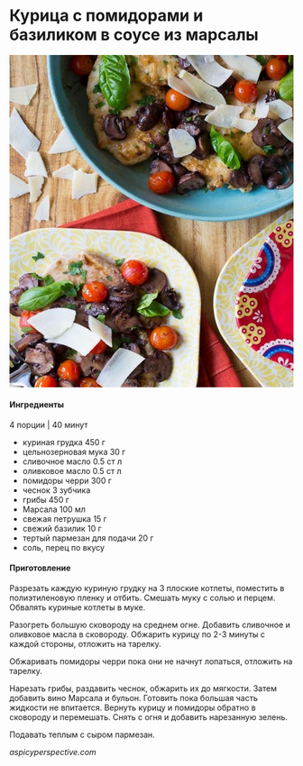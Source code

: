 ﻿---
image: ../pics/chicken-marsala.jpg
---
# Курица с помидорами и базиликом в соусе из марсалы

![Chicken Marsala Recipe with Tomatoes and Basil](../pics/chicken-marsala.jpg)

#### Ингредиенты

4 порции \| 40 минут

* куриная грудка 450 г
* цельнозерновая мука 30 г
* сливочное масло 0.5 ст л
* оливковое масло 0.5 ст л
* помидоры черри 300 г
* чеснок 3 зубчика
* грибы 450 г
* Марсала 100 мл
* свежая петрушка 15 г
* свежий базилик 10 г
* тертый пармезан для подачи 20 г
* соль, перец по вкусу

#### Приготовление

Разрезать каждую куриную грудку на 3 плоские котлеты, поместить в полиэтиленовую пленку и отбить. Смешать муку с солью и перцем. Обвалять куриные котлеты в муке.

Разогреть большую сковороду на среднем огне. Добавить сливочное и оливковое масла в сковороду. Обжарить курицу по 2-3 минуты с каждой стороны, отложить на тарелку.

Обжаривать помидоры черри пока они не начнут лопаться, отложить на тарелку.

Нарезать грибы, раздавить чеснок, обжарить их до мягкости. Затем добавить вино Марсала и бульон. Готовить пока большая часть жидкости не впитается. Вернуть курицу и помидоры обратно в сковороду и перемешать. Снять с огня и добавить нарезанную зелень.

Подавать теплым с сыром пармезан.

*aspicyperspective.com*
